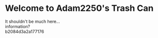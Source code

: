# Welcome to Adam2250's Trash Can
It shouldn't be much here...<br>
information?<br>
b2084d3a2a177176
